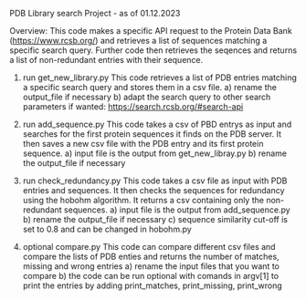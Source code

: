 PDB Library search Project - as of 01.12.2023


Overview: This code makes a specific API request to the Protein Data Bank (https://www.rcsb.org/) and retrieves a list of sequences matching a specific search query.
          Further code then retrieves the seqences and returns a list of non-redundant entries with their sequence.

1. run get_new_library.py
This code retrieves a list of PDB entries matching a specific search query and stores them in a csv file.
    a) rename the output_file if necessary
    b) adapt the search query to other search parameters if wanted: https://search.rcsb.org/#search-api


2. run add_sequence.py
This code takes a csv of PBD entrys as input and searches for the first protein sequences it finds on the PDB server. It then saves a new csv file with the PDB entry and its first protein sequence.
    a) input file is the output from get_new_libray.py
    b) rename the output_file if necessary


3. run check_redundancy.py
This code takes a csv file as input with PDB entries and sequences. It then checks the sequences for redundancy using the hobohm algorithm.
It returns a csv containing only the non-redundant sequences.
    a) input file is the output from add_sequence.py
    b) rename the output_file if necessary
    c) sequence similarity cut-off is set to 0.8 and can be changed in hobohm.py

4. optional compare.py
This code can compare different csv files and compare the lists of PDB enties and returns the number of matches, missing and wrong entries
    a) rename the input files that you want to compare
    b) the code can be run optional with comands in argv[1] to print the entries by adding print_matches, print_missing, print_wrong
